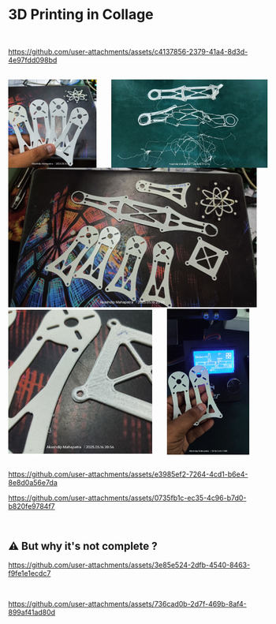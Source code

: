 # 3D Printing in Collage

</br>

https://github.com/user-attachments/assets/c4137856-2379-41a4-8d3d-4e97fdd098bd

</br>

<div style='display:flex; align-items:center; gap: 30px;' align='center'>
<img width="35.5%" src="img & videos/Bottom Arm.jpg">
<img width="63%" src="img & videos/optimization.jpg">
</div>

<img src="img & videos/parts.jpg">

</br>

<div style='display:flex; align-items:center; gap: 30px;' align='center'>
<img width="58%" src="img & videos/surface difference.jpg">
<img width="33%" src="img & videos/Time.jpg">
</div>

</br>

https://github.com/user-attachments/assets/e3985ef2-7264-4cd1-b6e4-8e8d0a56e7da

https://github.com/user-attachments/assets/0735fb1c-ec35-4c96-b7d0-b820fe9784f7

</br>

## ⚠️ But why it's not complete ?

https://github.com/user-attachments/assets/3e85e524-2dfb-4540-8463-f9fe1e1ecdc7

</br>

https://github.com/user-attachments/assets/736cad0b-2d7f-469b-8af4-899af41ad80d

